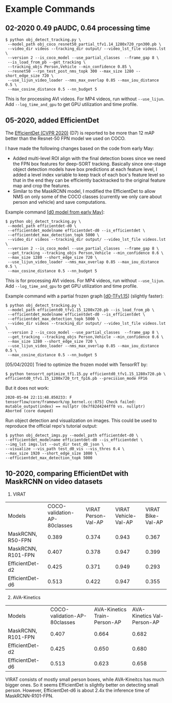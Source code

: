 # Example Commands

## 02-2020 0.49 pAUDC, 0.64 processing time
```
$ python obj_detect_tracking.py \
 --model_path obj_coco_resnet50_partial_tfv1.14_1280x720_rpn300.pb \
 --video_dir videos --tracking_dir output/ --video_lst_file videos.lst \
 --version 2 --is_coco_model --use_partial_classes  --frame_gap 8 \
 --is_load_from_pb --get_tracking \
 --tracking_objs Person,Vehicle --min_confidence 0.85 \
 --resnet50 --rpn_test_post_nms_topk 300 --max_size 1280 --short_edge_size 720 \
 --use_lijun_video_loader --nms_max_overlap 0.85 --max_iou_distance 0.5 \
 --max_cosine_distance 0.5 --nn_budget 5
```
This is for processing AVI videos. For MP4 videos, run without `--use_lijun`.
Add `--log_time_and_gpu` to get GPU utilization and time profile.


## 05-2020, added EfficientDet
The [EfficientDet (CVPR 2020)](https://github.com/google/automl/tree/master/efficientdet) (D7) is reported to be more than 12 mAP better than the Resnet-50 FPN model we used on COCO.

I have made the following changes based on the code from early May:
+ Added multi-level ROI align with the final detection boxes since we need the FPN box features for deep-SORT tracking. Basically since one-stage object detection models have box predictions at each feature level, I added a level index variable to keep track of each box's feature level so that in the end they can be efficiently backtracked to the original feature map and crop the features.
+ Similar to the MaskRCNN model, I modified the EfficientDet to allow NMS on only some of the COCO classes (currently we only care about person and vehicle) and save computations.


Example command \[[d0 model from early May](https://aladdin-eax.inf.cs.cmu.edu/shares/diva_obj_detect_models/models/efficientdet-d0.tar.gz)\]:
```
$ python obj_detect_tracking.py \
 --model_path efficientdet-d0 \
 --efficientdet_modelname efficientdet-d0 --is_efficientdet \
 --efficientdet_max_detection_topk 5000 \
 --video_dir videos --tracking_dir output/ --video_lst_file videos.lst \
 --version 2 --is_coco_model --use_partial_classes  --frame_gap 8 \
 --get_tracking --tracking_objs Person,Vehicle --min_confidence 0.6 \
 --max_size 1280 --short_edge_size 720 \
 --use_lijun_video_loader --nms_max_overlap 0.85 --max_iou_distance 0.5 \
 --max_cosine_distance 0.5 --nn_budget 5
```
This is for processing AVI videos. For MP4 videos, run without `--use_lijun`.
Add `--log_time_and_gpu` to get GPU utilization and time profile.

Example command with a partial frozen graph \[[d0-TFv1.15](https://aladdin-eax.inf.cs.cmu.edu/shares/diva_obj_detect_models/models/efficientd0_tfv1.15_1280x720.pb)\] (slightly faster):
```
$ python obj_detect_tracking.py \
 --model_path efficientd0_tfv1.15_1280x720.pb --is_load_from_pb \
 --efficientdet_modelname efficientdet-d0 --is_efficientdet \
 --efficientdet_max_detection_topk 5000 \
 --video_dir videos --tracking_dir output/ --video_lst_file videos.lst \
 --version 2 --is_coco_model --use_partial_classes  --frame_gap 8 \
 --get_tracking --tracking_objs Person,Vehicle --min_confidence 0.6 \
 --max_size 1280 --short_edge_size 720 \
 --use_lijun_video_loader --nms_max_overlap 0.85 --max_iou_distance 0.5 \
 --max_cosine_distance 0.5 --nn_budget 5
```

[05/04/2020] Tried to optimize the frozen model with TensorRT by:
```
$ python tensorrt_optimize_tf1.15.py efficientd0_tfv1.15_1280x720.pb \
efficientd0_tfv1.15_1280x720_trt_fp16.pb --precision_mode FP16
```
But it does not work:
```
2020-05-04 22:11:48.850233: F tensorflow/core/framework/op_kernel.cc:875] Check failed: mutable_output(index) == nullptr (0x7f82d4244ff0 vs. nullptr)
Aborted (core dumped)
```

Run object detection and visualization on images. This could be used to reproduce the official repo's tutorial output:
```
$ python obj_detect_imgs.py --model_path efficientdet-d0 \
--efficientdet_modelname efficientdet-d0 --is_efficientdet \
--img_lst imgs.lst --out_dir test_d0_json \
--visualize --vis_path test_d0_vis --vis_thres 0.4 \
--max_size 1920 --short_edge_size 1080 \
--efficientdet_max_detection_topk 5000
```

## 10-2020, comparing EfficientDet with MaskRCNN on video datasets

1. VIRAT

<table>
  <tr>
    <td>Models</td>
    <td>COCO-validation-AP-80classes</td>
    <td>VIRAT Person-Val-AP </td>
    <td>VIRAT Vehicle-Val-AP  </td>
    <td>VIRAT Bike-Val-AP</td>
  </tr>
  <tr>
    <td>MaskRCNN, R50-FPN</td>
    <td>0.389 </td>
    <td>0.374 </td>
    <td>0.943 </td>
    <td>0.367</td>
  </tr>
  <tr>
    <td>MaskRCNN, R101-FPN</td>
    <td>0.407 </td>
    <td>0.378 </td>
    <td>0.947 </td>
    <td>0.399</td>
  </tr>
  <tr>
    <td>EfficientDet-d2</td>
    <td>0.425 </td>
    <td>0.371 </td>
    <td>0.949 </td>
    <td>0.293</td>
  </tr>
  <tr>
    <td>EfficientDet-d6</td>
    <td>0.513 </td>
    <td>0.422 </td>
    <td>0.947 </td>
    <td>0.355</td>
  </tr>
</table>

2. AVA-Kinetics

<table>
  <tr>
    <td>Models</td>
    <td>COCO-validation-AP-80classes</td>
    <td>AVA-Kinetics Train-Person-AP  </td>
    <td>AVA-Kinetics Val-Person-AP</td>
  </tr>
  <tr>
    <td>MaskRCNN, R101-FPN</td>
    <td>0.407 </td>
    <td>0.664 </td>
    <td>0.682</td>
  </tr>
  <tr>
    <td>EfficientDet-d2</td>
    <td>0.425 </td>
    <td>0.650  </td>
    <td>0.680</td>
  </tr>
  <tr>
    <td>EfficientDet-d6</td>
    <td>0.513 </td>
    <td>0.623 </td>
    <td>0.658 </td>
  </tr>
</table>

VIRAT consists of mostly small person boxes, while AVA-Kineitcs has much bigger ones. So it seems EfficientDet is slightly better on detecting small person. However, EfficientDet-d6 is about 2.4x the inference time of MaskRCNN-R101-FPN.
